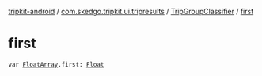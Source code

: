 [tripkit-android](../../index.md) / [com.skedgo.tripkit.ui.tripresults](../index.md) / [TripGroupClassifier](index.md) / [first](./first.md)

# first

`var `[`FloatArray`](https://kotlinlang.org/api/latest/jvm/stdlib/kotlin/-float-array/index.html)`.first: `[`Float`](https://kotlinlang.org/api/latest/jvm/stdlib/kotlin/-float/index.html)